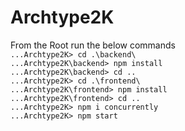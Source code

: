 # Archtype2K

From the Root run the below commands </br> 
`...Archtype2K> cd .\backend\` </br>
`...Archtype2K\backend> npm install` </br>
`...Archtype2K\backend> cd ..` </br>
`...Archtype2K> cd .\frontend\` </br>
`...Archtype2K\frontend> npm install` </br>
`...Archtype2K\frontend> cd ..` </br>
`...Archtype2K> npm i concurrently` </br>
`...Archtype2K> npm start` </br>